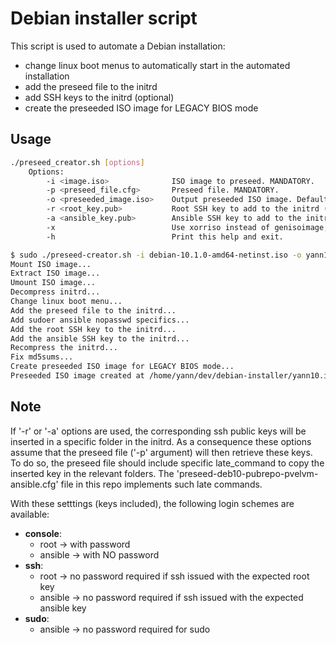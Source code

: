 Debian installer script
===

This script is used to automate a Debian installation:
- change linux boot menus to automatically start in the automated installation
- add the preseed file to the initrd
- add SSH keys to the initrd (optional)
- create the preseeded ISO image for LEGACY BIOS mode

## Usage

```bash
./preseed_creator.sh [options]
    Options:
        -i <image.iso>              ISO image to preseed. MANDATORY.
        -p <preseed_file.cfg>       Preseed file. MANDATORY.
        -o <preseeded_image.iso>    Output preseeded ISO image. Default to "preseed_creator/debian-with-preseed.iso".
        -r <root_key.pub>           Root SSH key to add to the initrd (this key will then be retrieved and copied to /root/.ssh/authorized_keys with a dedicated preseed late_command).
        -a <ansible_key.pub>        Ansible SSH key to add to the initrd (this key will then be retrieved and copied to /hoem/ansible/.ssh/authorized_keys with a dedicated preseed late_command).
        -x                          Use xorriso instead of genisoimage, to create an iso-hybrid.
        -h                          Print this help and exit.

$ sudo ./preseed-creator.sh -i debian-10.1.0-amd64-netinst.iso -o yann10.iso -p preseed-deb10-pubrepo-pvelvm-ansible.cfg -r /root/.ssh/id_rsa.pub -a /home/yann/.ssh/id_rsa.pub
Mount ISO image...
Extract ISO image...
Umount ISO image...
Decompress initrd...
Change linux boot menu...
Add the preseed file to the initrd...
Add sudoer ansible nopasswd specifics...
Add the root SSH key to the initrd...
Add the ansible SSH key to the initrd...
Recompress the initrd...
Fix md5sums...
Create preseeded ISO image for LEGACY BIOS mode...
Preseeded ISO image created at /home/yann/dev/debian-installer/yann10.iso

```

## Note

If '-r' or '-a' options are used, the corresponding ssh public keys will be inserted in a specific folder in the initrd.
As a consequence these options assume that the preseed file ('-p' argument) will then retrieve these keys.
To do so, the preseed file should include specific late_command to copy the inserted key in the relevant folders.
The 'preseed-deb10-pubrepo-pvelvm-ansible.cfg' file in this repo implements such late commands.

With these setttings (keys included), the following login schemes are available:
* **console**:
  - root    -> with password
  - ansible -> with NO password
* **ssh**:
  - root    -> no password required if ssh issued with the expected root key
  - ansible -> no password required if ssh issued with the expected ansible key
* **sudo**:
  - ansible -> no password required for sudo

